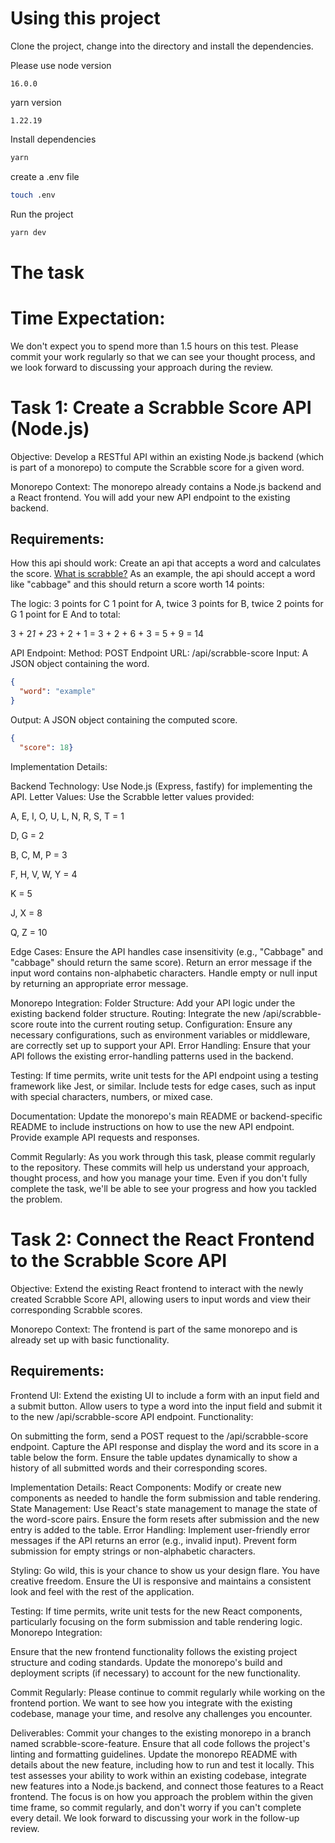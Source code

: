 # Using this project

Clone the project, change into the directory and install the dependencies.

Please use
node version
```
16.0.0
```
yarn version
```
1.22.19
```

Install dependencies 
```bash
yarn
```

create a .env file
```bash
touch .env
```

Run the project
```bash
yarn dev
```

# The task

# Time Expectation:
We don't expect you to spend more than 1.5 hours on this test. Please commit your work regularly so that we can see your thought process, and we look forward to discussing your approach during the review.

# Task 1: Create a Scrabble Score API (Node.js)
Objective:
Develop a RESTful API within an existing Node.js backend (which is part of a monorepo) to compute the Scrabble score for a given word.

Monorepo Context:
The monorepo already contains a Node.js backend and a React frontend.
You will add your new API endpoint to the existing backend.

## Requirements:
How this api should work:
Create an api that accepts a word and calculates the score. 
[What is scrabble?](https://en.wikipedia.org/wiki/Scrabble)
As an example, the api should accept a word like "cabbage" and this should return a score worth 14 points:

The logic:
3 points for C
1 point for A, twice
3 points for B, twice
2 points for G
1 point for E
And to total:

3 + 2*1 + 2*3 + 2 + 1
= 3 + 2 + 6 + 3
= 5 + 9
= 14

API Endpoint:
Method: POST
Endpoint URL: /api/scrabble-score
Input: A JSON object containing the word.

```json
{
  "word": "example"
}
```

Output: A JSON object containing the computed score.
```json
{
  "score": 18}
```

Implementation Details:

Backend Technology: Use Node.js (Express, fastify) for implementing the API.
Letter Values: Use the Scrabble letter values provided:

A, E, I, O, U, L, N, R, S, T = 1 

D, G = 2 

B, C, M, P = 3 

F, H, V, W, Y = 4 

K = 5 

J, X = 8 

Q, Z = 10

Edge Cases:
Ensure the API handles case insensitivity (e.g., "Cabbage" and "cabbage" should return the same score).
Return an error message if the input word contains non-alphabetic characters.
Handle empty or null input by returning an appropriate error message.

Monorepo Integration:
Folder Structure: Add your API logic under the existing backend folder structure.
Routing: Integrate the new /api/scrabble-score route into the current routing setup.
Configuration: Ensure any necessary configurations, such as environment variables or middleware, are correctly set up to support your API.
Error Handling: Ensure that your API follows the existing error-handling patterns used in the backend.

Testing:
If time permits, write unit tests for the API endpoint using a testing framework like Jest, or similar.
Include tests for edge cases, such as input with special characters, numbers, or mixed case.

Documentation:
Update the monorepo's main README or backend-specific README to include instructions on how to use the new API endpoint.
Provide example API requests and responses.

Commit Regularly:
As you work through this task, please commit regularly to the repository. These commits will help us understand your approach, thought process, and how you manage your time. Even if you don't fully complete the task, we'll be able to see your progress and how you tackled the problem.

# Task 2: Connect the React Frontend to the Scrabble Score API
Objective:
Extend the existing React frontend to interact with the newly created Scrabble Score API, allowing users to input words and view their corresponding Scrabble scores.

Monorepo Context:
The frontend is part of the same monorepo and is already set up with basic functionality.


## Requirements:

Frontend UI:
Extend the existing UI to include a form with an input field and a submit button.
Allow users to type a word into the input field and submit it to the new /api/scrabble-score API endpoint.
Functionality:

On submitting the form, send a POST request to the /api/scrabble-score endpoint.
Capture the API response and display the word and its score in a table below the form.
Ensure the table updates dynamically to show a history of all submitted words and their corresponding scores.

Implementation Details:
React Components: Modify or create new components as needed to handle the form submission and table rendering.
State Management: Use React's state management to manage the state of the word-score pairs. Ensure the form resets after submission and the new entry is added to the table.
Error Handling: Implement user-friendly error messages if the API returns an error (e.g., invalid input). Prevent form submission for empty strings or non-alphabetic characters.

Styling:
Go wild, this is your chance to show us your design flare. You have creative freedom.
Ensure the UI is responsive and maintains a consistent look and feel with the rest of the application.

Testing:
If time permits, write unit tests for the new React components, particularly focusing on the form submission and table rendering logic.
Monorepo Integration:

Ensure that the new frontend functionality follows the existing project structure and coding standards.
Update the monorepo's build and deployment scripts (if necessary) to account for the new functionality.

Commit Regularly:
Please continue to commit regularly while working on the frontend portion. We want to see how you integrate with the existing codebase, manage your time, and resolve any challenges you encounter.

Deliverables:
Commit your changes to the existing monorepo in a branch named scrabble-score-feature.
Ensure that all code follows the project's linting and formatting guidelines.
Update the monorepo README with details about the new feature, including how to run and test it locally.
This test assesses your ability to work within an existing codebase, integrate new features into a Node.js backend, and connect those features to a React frontend. The focus is on how you approach the problem within the given time frame, so commit regularly, and don't worry if you can't complete every detail. We look forward to discussing your work in the follow-up review.
